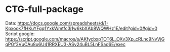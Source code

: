 # CTG-full-package
Data: https://docs.google.com/spreadsheets/d/1-Kpxook7fHKuYFgq1YxkWmtfc3j1w6kbXAb8WQWHz1E/edit?gid=0#gid=0
Script google: https://script.google.com/macros/s/AKfycbxpTOT6L_OXv3Xp_cRLnc9NvVjGqPGf3VuCAu8u6U41RRXEU3-ASv24uBL5LnFSad6E/exec
